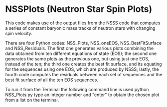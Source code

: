 # NSSPlots (Neutron Star Spin Plots)

This code makes use of the output files from the NSSS code that computes a series of constant 
baryonic mass tracks of neutron stars with changing spin velocity.

There are four Python codes: NSS_Plots, NSS_oneEOS, NSS_BestFitSurface and NSS_Residuals. The first one generates 
various plots combining the data obtained from ten different equations of state (EOS); the second one generates the 
same plots as the previous one, but using just one EOS, instead of the ten; the third one creates the best fit surface, 
and its equating for the sequences using one EOS, which are produced by NSSS; lastly, the fourth code computes 
the residuals between each set of sequences and the best fit surface of all the ten EOS sequences. 

To run it from the Terminal the following command line is used 
python NSS_Plots.py
type an integer number and "enter" to obtain the chosen plot from a list on the terminal.
